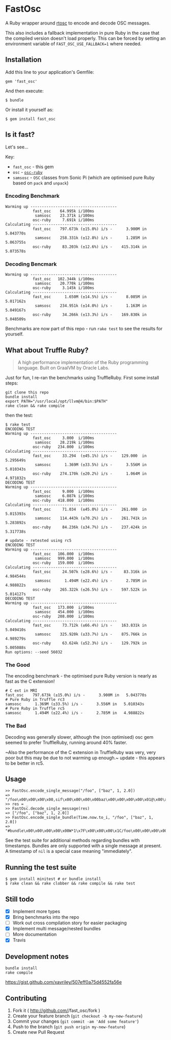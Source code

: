 # FastOsc

A Ruby wrapper around [rtosc](https://github.com/fundamental/rtosc/) to encode and decode OSC messages.

This also includes a fallback implementation in pure Ruby in the case that the compiled version doesn't load properly. This can be forced by setting an environment variable of `FAST_OSC_USE_FALLBACK=1` where needed.

## Installation

Add this line to your application's Gemfile:

    gem 'fast_osc'

And then execute:

    $ bundle

Or install it yourself as:

    $ gem install fast_osc

## Is it fast?

Let's see...

Key:

* `fast_osc` - this gem
* `osc` - [`osc-ruby`](https://github.com/aberant/osc-ruby)
* `samsosc` - `OSC` classes from Sonic Pi (which are optimised pure Ruby based on `pack` and `unpack`)

### Encoding Benchmark

```
Warming up --------------------------------------
            fast_osc    64.995k i/100ms
             samsosc    23.371k i/100ms
            osc-ruby     7.691k i/100ms
Calculating -------------------------------------
            fast_osc    797.673k (±15.0%) i/s -      3.900M in   5.043770s
             samsosc    258.331k (±12.8%) i/s -      1.285M in   5.063755s
            osc-ruby     83.203k (±12.6%) i/s -    415.314k in   5.073578s
```

### Decoding Bencmark

```
Warming up --------------------------------------
            fast_osc   102.344k i/100ms
             samsosc    20.770k i/100ms
            osc-ruby     3.145k i/100ms
Calculating -------------------------------------
            fast_osc      1.650M (±14.5%) i/s -      8.085M in   5.017162s
             samsosc    234.951k (±14.0%) i/s -      1.163M in   5.049167s
            osc-ruby     34.266k (±13.3%) i/s -    169.830k in   5.048509s
```

Benchmarks are now part of this repo - run `rake test` to see the results for yourself.

## What about Truffle Ruby?

> A high performance implementation of the Ruby programming language. Built on GraalVM by Oracle Labs.

Just for fun, I re-ran the benchmarks using TruffleRuby. First some install steps:

```
git clone this repo
bundle install
export PATH="/usr/local/opt/llvm@4/bin:$PATH"
rake clean && rake compile
```

then the test:

```
$ rake test
ENCODING TEST
Warming up --------------------------------------
            fast_osc     3.000  i/100ms
             samsosc    28.219k i/100ms
            osc-ruby   234.000  i/100ms
Calculating -------------------------------------
            fast_osc     33.294  (±45.1%) i/s -    129.000  in   5.295649s
             samsosc      1.369M (±33.5%) i/s -      3.556M in   5.010343s
            osc-ruby    274.170k (±20.2%) i/s -      1.064M in   4.971832s
DECODING TEST
Warming up --------------------------------------
            fast_osc     9.000  i/100ms
             samsosc     6.087k i/100ms
            osc-ruby   418.000  i/100ms
Calculating -------------------------------------
            fast_osc     71.034  (±45.0%) i/s -    261.000  in   5.015393s
             samsosc    114.443k (±70.2%) i/s -    261.741k in   5.283892s
            osc-ruby     84.236k (±34.7%) i/s -    237.424k in   5.317738s

# update - retested using rc5
ENCODING TEST
Warming up --------------------------------------
            fast_osc   106.000  i/100ms
             samsosc   999.000  i/100ms
            osc-ruby   159.000  i/100ms
Calculating -------------------------------------
            fast_osc     24.507k (±28.6%) i/s -     83.316k in   4.984544s
             samsosc      1.494M (±22.4%) i/s -      2.785M in   4.988822s
            osc-ruby    265.322k (±26.5%) i/s -    597.522k in   5.014127s
DECODING TEST
Warming up --------------------------------------
            fast_osc   173.000  i/100ms
             samsosc   454.000  i/100ms
            osc-ruby   208.000  i/100ms
Calculating -------------------------------------
            fast_osc     73.712k (±66.4%) i/s -    163.831k in   5.049410s
             samsosc    325.920k (±33.7%) i/s -    875.766k in   4.989279s
            osc-ruby     63.624k (±52.3%) i/s -    129.792k in   5.005088s
Run options: --seed 56032
```

### The Good

The encoding benchmark - the optimised pure Ruby version is nearly as fast as
the C extension!

```
# C ext in MRI
fast_osc    797.673k (±15.0%) i/s -      3.900M in   5.043770s
# Pure Ruby in Truffle rc3
samsosc      1.369M (±33.5%) i/s -      3.556M in   5.010343s
# Pure Ruby in Truffle rc5
samsosc      1.494M (±22.4%) i/s -      2.785M in   4.988822s
```

### The Bad

Decoding was generally slower, although the (non optimised) osc gem seemed to
prefer TruffleRuby, running around 40% faster.

~Also the performance of the C extension in TruffleRuby was very, very poor but
this may be due to not warming up enough.~ update - this appears to be better
in rc5.

## Usage

```
>> FastOsc.encode_single_message("/foo", ["baz", 1, 2.0])
=> "/foo\x00\x00\x00\x00,sif\x00\x00\x00\x00baz\x00\x00\x00\x00\x01@\x00\x00\x00"
>> res = _
>> FastOsc.decode_single_message(res)
=> ["/foo", ["baz", 1, 2.0]]
>> FastOsc.encode_single_bundle(Time.now.to_i, "/foo", ["baz", 1, 2.0])
=> "#bundle\x00\x00\x00\x00\x00W*1\x7F\x00\x00\x00\x1C/foo\x00\x00\x00\x00,sif\x00\x00\x00\x00baz\x00\x00\x00\x00\x01@\x00\x00\x00"
```

See the test suite for additional methods regarding bundles with timestamps. Bundles are only supported with a single message at present. A timestamp of `nil` is a special case meaning "immediately".

## Running the test suite

```
$ gem install minitest # or bundle install
$ rake clean && rake clobber && rake compile && rake test
```

## Still todo

- [x] Implement more types
- [x] Bring benchmarks into the repo
- [ ] Work out cross compilation story for easier packaging
- [x] Implement multi message/nested bundles
- [ ] More documentation
- [x] Travis

## Development notes

    bundle install
    rake compile

https://gist.github.com/xavriley/507eff0a75d4552fa56e

## Contributing

1. Fork it ( http://github.com/<my-github-username>/fast_osc/fork )
2. Create your feature branch (`git checkout -b my-new-feature`)
3. Commit your changes (`git commit -am 'Add some feature'`)
4. Push to the branch (`git push origin my-new-feature`)
5. Create new Pull Request
